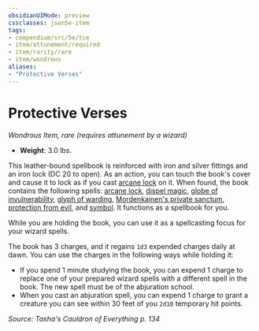 ```yaml
---
obsidianUIMode: preview
cssclasses: json5e-item
tags:
- compendium/src/5e/tce
- item/attunement/required
- item/rarity/rare
- item/wondrous
aliases: 
- "Protective Verses"
---
```

# Protective Verses
*Wondrous Item, rare (requires attunement by a wizard)*  

- **Weight**: 3.0 lbs.

This leather-bound spellbook is reinforced with iron and silver fittings and an iron lock (DC 20 to open). As an action, you can touch the book's cover and cause it to lock as if you cast [arcane lock](/3-Mechanics/CLI/spells/arcane-lock.md) on it. When found, the book contains the following spells: [arcane lock](/3-Mechanics/CLI/spells/arcane-lock.md), [dispel magic](/3-Mechanics/CLI/spells/dispel-magic.md), [globe of invulnerability](/3-Mechanics/CLI/spells/globe-of-invulnerability.md), [glyph of warding](/3-Mechanics/CLI/spells/glyph-of-warding.md), [Mordenkainen's private sanctum](/3-Mechanics/CLI/spells/mordenkainens-private-sanctum.md), [protection from evil](/3-Mechanics/CLI/spells/protection-from-evil-and-good.md), and [symbol](/3-Mechanics/CLI/spells/symbol.md). It functions as a spellbook for you.

While you are holding the book, you can use it as a spellcasting focus for your wizard spells.

The book has 3 charges, and it regains `1d3` expended charges daily at dawn. You can use the charges in the following ways while holding it:

- If you spend 1 minute studying the book, you can expend 1 charge to replace one of your prepared wizard spells with a different spell in the book. The new spell must be of the abjuration school.  
- When you cast an abjuration spell, you can expend 1 charge to grant a creature you can see within 30 feet of you `2d10` temporary hit points.  

*Source: Tasha's Cauldron of Everything p. 134*
